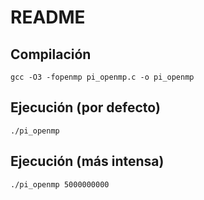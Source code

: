 # README

## Compilación

```
gcc -O3 -fopenmp pi_openmp.c -o pi_openmp
```

## Ejecución (por defecto)

```
./pi_openmp
```

## Ejecución (más intensa)

```
./pi_openmp 5000000000
```
